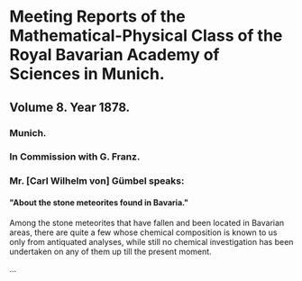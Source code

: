 # Meeting Reports of the Mathematical-Physical Class of the Royal Bavarian Academy of Sciences in Munich.

## Volume 8. Year 1878.

### Munich.

### In Commission with G. Franz.

### Mr. [Carl Wilhelm von] Gümbel speaks:

#### "About the stone meteorites found in Bavaria."

Among the stone meteorites that have fallen and been located in Bavarian areas, there are quite a few whose chemical composition is known to us only from antiquated analyses, while still no chemical investigation has been undertaken on any of them up till the present moment.

...
